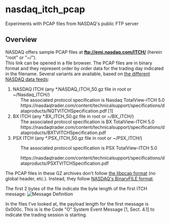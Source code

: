 # nasdaq_itch_pcap
Experiments with PCAP files from NASDAQ's public FTP server 

## Overview 
NASDAQ offers sample PCAP files at **ftp://emi.nasdaq.com/ITCH/** (herein "root" or "~/").<br>This link can be opened in a file browser. The PCAP files are in binary format and they represent order by order data for the trading day indicated in the filename. Several variants are available, based on [the different NASDAQ data feeds](https://nasdaqtrader.com/Trader.aspx?id=dpspecs): 

<ol>
<li>NASDAQ ITCH (any *.NASDAQ_ITCH_50.gz file in root or ~/Nasdaq_ITCH/)
    <ul>The associated protocol specification is Nasdaq TotalView-ITCH 5.0  </ul>
<ul>https://nasdaqtrader.com/content/technicalsupport/specifications/dataproducts/NQTVITCHSpecification.pdf [1]</ul>
  </li>
<li>BX ITCH (any *.BX_ITCH_50.gz file in root or ~/BX_ITCH/)
    <ul>The associated protocol specification is BX TotalView-ITCH 5.0  </ul>
<ul>https://nasdaqtrader.com/content/technicalsupport/specifications/dataproducts/BXTVITCHSpecification.pdf</ul>
  </li>
<li>PSX ITCH (any *.PSX_ITCH_50.gz file in root or ~/PSX_ITCH/) </li>
    <ul>The associated protocol specification is PSX TotalView-ITCH 5.0</ul>
<ul>https://nasdaqtrader.com/content/technicalsupport/specifications/dataproducts/PSXTVITCHSpecification.pdf</ul>
  
</ol>

The PCAP files in these GZ archives don't follow [the libpcap format](https://gitlab.com/wireshark/wireshark/-/wikis/Development/LibpcapFileFormat) (no global header, etc.). Instead, they follow [NASDAQ's BinaryFILE format](https://www.nasdaqtrader.com/content/technicalsupport/specifications/dataproducts/binaryfile.pdf).

The first 2 bytes of the file indicate the byte length of the first ITCH message:
![Message Definition](https://user-images.githubusercontent.com/18313961/124161551-8bfe8080-da6b-11eb-8ab5-f6c3c98991fe.png)

In the files I've looked at, the payload length for the first message is 0x000c. This is is the Code "O" System Event Message [1, Sect. 4.1] to indicate the trading session is starting.
